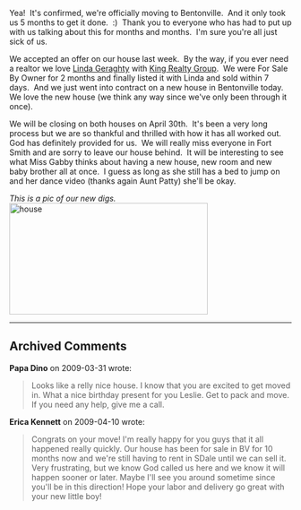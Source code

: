 <p>Yea!&nbsp; It's confirmed, we're officially moving to Bentonville.&nbsp; And it only took us 5 months to get it done.&nbsp; :)&nbsp; Thank you to everyone who has had to put up with us talking about this for months and months.&nbsp; I'm sure you're all just sick of us.&nbsp; </p> <p>We accepted an offer on our house last week.&nbsp; By the way, if you ever need a realtor we love <a href="http://www.kingrealtygroup.net/index.php?q=profile&amp;uid=17" target="_blank">Linda Geraghty</a> with <a href="http://www.kingrealtygroup.net/index.php?q=profile&amp;uid=17" target="_blank">King Realty Group</a>.&nbsp; We were For Sale By Owner for 2 months and finally listed it with Linda and sold within 7 days.&nbsp; And we just went into contract on a new house in Bentonville today.&nbsp; We love the new house (we think any way since we've only been through it once).&nbsp; </p> <p>We will be closing on both houses on April 30th.&nbsp; It's been a very long process but we are so thankful and thrilled with how it has all worked out.&nbsp; God has definitely provided for us.&nbsp; We will really miss everyone in Fort Smith and are sorry to leave our house behind.&nbsp; It will be interesting to see what Miss Gabby thinks about having a new house, new room and new baby brother all at once.&nbsp; I guess as long as she still has a bed to jump on and her dance video (thanks again Aunt Patty) she'll be okay.&nbsp; </p> <p><em>This is a pic of our new digs.&nbsp; </em><a href="/thepaladinos/assets/images/2009-04-02-house_2.jpg"><img style="border-right: 0px; border-top: 0px; border-left: 0px; border-bottom: 0px" height="199" alt="house" src="/thepaladinos/assets/images/2009-04-02-house_thumb.jpg" width="354" border="0"></a></p>

---

## Archived Comments

**Papa Dino** on 2009-03-31 wrote:

> Looks like a relly nice house. I know that you are excited to get moved in. What a nice birthday present for you Leslie. Get to pack and move. If you need any help, give me a call.

**Erica Kennett** on 2009-04-10 wrote:

> Congrats on your move! I'm really happy for you guys that it all happened really quickly. Our house has been for sale in BV for 10 months now and we're still having to rent in SDale until we can sell it. Very frustrating, but we know God called us here and we know it will happen sooner or later. Maybe I'll see you around sometime since you'll be in this direction! Hope your labor and delivery go great with your new little boy!
